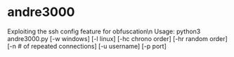 # andre3000
Exploiting the ssh config feature for obfuscation\n
Usage: python3 andre3000.py [-w windows] [-l linux]  [-hc chrono order] [-hr random order] [-n # of repeated connections] [-u username] [-p port]
